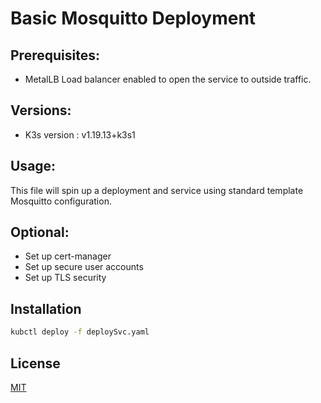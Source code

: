 # Basic Mosquitto Deployment

Prerequisites:
---
- MetalLB Load balancer enabled to open the service to outside traffic.

Versions:
---
- K3s version : v1.19.13+k3s1

Usage:
----
This file will spin up a deployment and service using standard template Mosquitto configuration.

Optional:
---
- Set up cert-manager
- Set up secure user accounts
- Set up TLS security


## Installation

```bash
kubctl deploy -f deploySvc.yaml
```

## License
[MIT](https://choosealicense.com/licenses/mit/)
